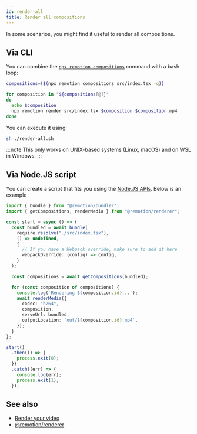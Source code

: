 ```yaml
---
id: render-all
title: Render all compositions
---
```


In some scenarios, you might find it useful to render all compositions.

## Via CLI

You can combine the [`npx remotion compositions`](/docs/cli/compositions) command with a bash loop:

```sh title="render-all.sh"
compositions=($(npx remotion compositions src/index.tsx -q))

for composition in "${compositions[@]}"
do
  echo $composition
  npx remotion render src/index.tsx $composition $composition.mp4
done
```

You can execute it using:

```sh
sh ./render-all.sh
```

:::note
This only works on UNIX-based systems (Linux, macOS) and on WSL in Windows.
:::

## Via Node.JS script

You can create a script that fits you using the [Node.JS APIs](/docs/renderer). Below is an example

```ts twoslash title="render-all.ts"
import { bundle } from "@remotion/bundler";
import { getCompositions, renderMedia } from "@remotion/renderer";

const start = async () => {
  const bundled = await bundle(
    require.resolve("./src/index.tsx"),
    () => undefined,
    {
      // If you have a Webpack override, make sure to add it here
      webpackOverride: (config) => config,
    }
  );

  const compositions = await getCompositions(bundled);

  for (const composition of compositions) {
    console.log(`Rendering ${composition.id}...`);
    await renderMedia({
      codec: "h264",
      composition,
      serveUrl: bundled,
      outputLocation: `out/${composition.id}.mp4`,
    });
  }
};

start()
  .then(() => {
    process.exit(0);
  })
  .catch((err) => {
    console.log(err);
    process.exit(1);
  });
```

## See also

- [Render your video](/docs/render)
- [@remotion/renderer](/docs/renderer)
